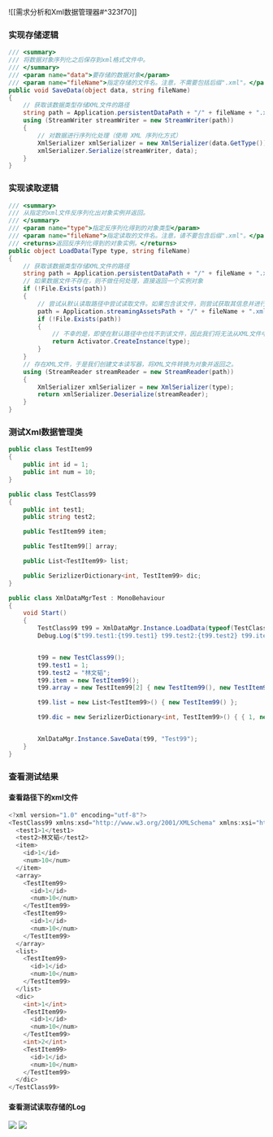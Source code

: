 ![[需求分析和Xml数据管理器#^323f70]]

### 实现存储逻辑
```cs
/// <summary>
/// 将数据对象序列化之后保存到xml格式文件中。
/// </summary>
/// <param name="data">要存储的数据对象</param>
/// <param name="fileName">指定存储的文件名。注意，不需要包括后缀".xml"。</param>
public void SaveData(object data, string fileName)
{
    // 获取该数据类型存储XML文件的路径
    string path = Application.persistentDataPath + "/" + fileName + ".xml";
    using (StreamWriter streamWriter = new StreamWriter(path))
    {
        // 对数据进行序列化处理（使用 XML 序列化方式）
        XmlSerializer xmlSerializer = new XmlSerializer(data.GetType());
        xmlSerializer.Serialize(streamWriter, data);
    }
}
```

### 实现读取逻辑
```cs
/// <summary>
/// 从指定的xml文件反序列化出对象实例并返回。
/// </summary>
/// <param name="type">指定反序列化得到的对象类型</param>
/// <param name="fileName">指定读取的文件名。注意，请不要包含后缀".xml"。</param>
/// <returns>返回反序列化得到的对象实例。</returns>
public object LoadData(Type type, string fileName)
{
    // 获取该数据类型存储XML文件的路径
    string path = Application.persistentDataPath + "/" + fileName + ".xml";
    // 如果数据文件不存在，则不做任何处理，直接返回一个实例对象
    if (!File.Exists(path))
    {
        // 尝试从默认读取路径中尝试读取文件。如果包含该文件，则尝试获取其信息并进行反序列化。
        path = Application.streamingAssetsPath + "/" + fileName + ".xml";
        if (!File.Exists(path))
        {
            // 不幸的是，即使在默认路径中也找不到该文件，因此我们将无法从XML文件中反序列化任何内容，所以要新建一个对象来返回。
            return Activator.CreateInstance(type);
        }
    }
    // 存在XML文件，于是我们创建文本读写器，将XML文件转换为对象并返回之。
    using (StreamReader streamReader = new StreamReader(path))
    {
        XmlSerializer xmlSerializer = new XmlSerializer(type);
        return xmlSerializer.Deserialize(streamReader);
    }
}
```

### 测试Xml数据管理类
```cs
public class TestItem99
{
    public int id = 1;
    public int num = 10;
}

public class TestClass99
{
    public int test1;
    public string test2;

    public TestItem99 item;

    public TestItem99[] array;

    public List<TestItem99> list;

    public SerizlizerDictionary<int, TestItem99> dic;
}

public class XmlDataMgrTest : MonoBehaviour
{
    void Start()
    {
        TestClass99 t99 = XmlDataMgr.Instance.LoadData(typeof(TestClass99), "Test99") as TestClass99;
        Debug.Log($"t99.test1:{t99.test1} t99.test2:{t99.test2} t99.item:{t99.item} t99.array:{t99.array} t99.list:{t99.list} t99.dic:{t99.dic}");


        t99 = new TestClass99();
        t99.test1 = 1;
        t99.test2 = "林文韬";
        t99.item = new TestItem99();
        t99.array = new TestItem99[2] { new TestItem99(), new TestItem99() };

        t99.list = new List<TestItem99>() { new TestItem99() };

        t99.dic = new SerizlizerDictionary<int, TestItem99>() { { 1, new TestItem99() }, { 2, new TestItem99() } };


        XmlDataMgr.Instance.SaveData(t99, "Test99");
    }
}
```

### 查看测试结果
#### 查看路径下的xml文件
```cs
<?xml version="1.0" encoding="utf-8"?>
<TestClass99 xmlns:xsd="http://www.w3.org/2001/XMLSchema" xmlns:xsi="http://www.w3.org/2001/XMLSchema-instance">
  <test1>1</test1>
  <test2>林文韬</test2>
  <item>
    <id>1</id>
    <num>10</num>
  </item>
  <array>
    <TestItem99>
      <id>1</id>
      <num>10</num>
    </TestItem99>
    <TestItem99>
      <id>1</id>
      <num>10</num>
    </TestItem99>
  </array>
  <list>
    <TestItem99>
      <id>1</id>
      <num>10</num>
    </TestItem99>
  </list>
  <dic>
    <int>1</int>
    <TestItem99>
      <id>1</id>
      <num>10</num>
    </TestItem99>
    <int>2</int>
    <TestItem99>
      <id>1</id>
      <num>10</num>
    </TestItem99>
  </dic>
</TestClass99>
```

#### 查看测试读取存储的Log
![](https://linwentao785293209.github.io/images/%E6%95%B0%E6%8D%AE%E5%AD%98%E5%82%A8/%E6%95%B0%E6%8D%AE%E6%8C%81%E4%B9%85%E5%8C%96/Unity/04.Xml%E5%AE%9E%E8%B7%B5%E9%A1%B9%E7%9B%AE/6.Xml%E6%95%B0%E6%8D%AE%E7%AE%A1%E7%90%86%E7%B1%BB%E5%AD%98%E5%82%A8%E6%95%B0%E6%8D%AE%E5%92%8C%E8%AF%BB%E5%8F%96%E6%95%B0%E6%8D%AE/1.png)
![](https://linwentao785293209.github.io/images/%E6%95%B0%E6%8D%AE%E5%AD%98%E5%82%A8/%E6%95%B0%E6%8D%AE%E6%8C%81%E4%B9%85%E5%8C%96/Unity/04.Xml%E5%AE%9E%E8%B7%B5%E9%A1%B9%E7%9B%AE/6.Xml%E6%95%B0%E6%8D%AE%E7%AE%A1%E7%90%86%E7%B1%BB%E5%AD%98%E5%82%A8%E6%95%B0%E6%8D%AE%E5%92%8C%E8%AF%BB%E5%8F%96%E6%95%B0%E6%8D%AE/2.png)